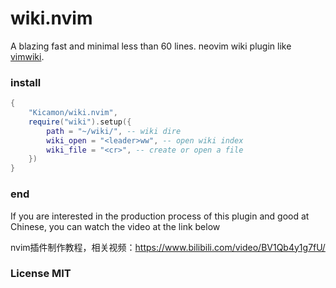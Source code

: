 # wiki.nvim
A blazing fast and minimal less than 60 lines. neovim wiki plugin like [vimwiki](https://github.com/vimwiki/vimwiki).

### install
```lua
{
    "Kicamon/wiki.nvim",
    require("wiki").setup({
        path = "~/wiki/", -- wiki dire
        wiki_open = "<leader>ww", -- open wiki index
        wiki_file = "<cr>", -- create or open a file
    })
}
```

### end

If you are interested in the production process of this plugin and good at Chinese, you can watch the video at the link below

nvim插件制作教程，相关视频：https://www.bilibili.com/video/BV1Qb4y1g7fU/

### License MIT
